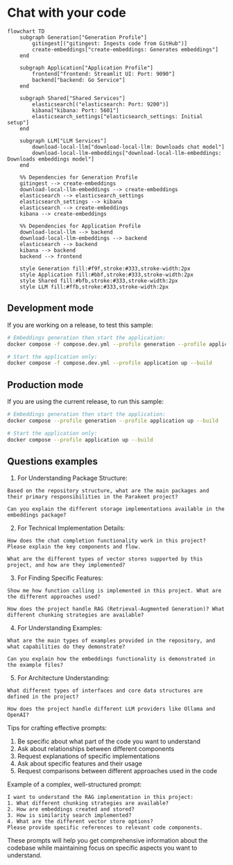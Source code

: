 # Chat with your code

```mermaid
flowchart TD
    subgraph Generation["Generation Profile"]
        gitingest[("gitingest: Ingests code from GitHub")]
        create-embeddings["create-embeddings: Generates embeddings"]
    end

    subgraph Application["Application Profile"]
        frontend["frontend: Streamlit UI: Port: 9090"]
        backend["backend: Go Service"]
    end

    subgraph Shared["Shared Services"]
        elasticsearch[("elasticsearch: Port: 9200")]
        kibana["kibana: Port: 5601"]
        elasticsearch_settings["elasticsearch_settings: Initial setup"]
    end

    subgraph LLM["LLM Services"]
        download-local-llm["download-local-llm: Downloads chat model"]
        download-local-llm-embeddings["download-local-llm-embeddings: Downloads embeddings model"]
    end

    %% Dependencies for Generation Profile
    gitingest --> create-embeddings
    download-local-llm-embeddings --> create-embeddings
    elasticsearch --> elasticsearch_settings
    elasticsearch_settings --> kibana
    elasticsearch --> create-embeddings
    kibana --> create-embeddings

    %% Dependencies for Application Profile
    download-local-llm --> backend
    download-local-llm-embeddings --> backend
    elasticsearch --> backend
    kibana --> backend
    backend --> frontend

    style Generation fill:#f9f,stroke:#333,stroke-width:2px
    style Application fill:#bbf,stroke:#333,stroke-width:2px
    style Shared fill:#bfb,stroke:#333,stroke-width:2px
    style LLM fill:#ffb,stroke:#333,stroke-width:2px
```

## Development mode

If you are working on a release, to test this sample:
```bash
# Embeddings generation then start the application:
docker compose -f compose.dev.yml --profile generation --profile application up --build 

# Start the application only:
docker compose -f compose.dev.yml --profile application up --build 
```

## Production mode

If you are using the current release, to run this sample:
```bash
# Embeddings generation then start the application:
docker compose --profile generation --profile application up --build 

# Start the application only:
docker compose --profile application up --build 
```

## Questions examples


1. For Understanding Package Structure:
```
Based on the repository structure, what are the main packages and their primary responsibilities in the Parakeet project?
```

```
Can you explain the different storage implementations available in the embeddings package?
```

2. For Technical Implementation Details:
```
How does the chat completion functionality work in this project? Please explain the key components and flow.
```

```
What are the different types of vector stores supported by this project, and how are they implemented?
```

3. For Finding Specific Features:
```
Show me how function calling is implemented in this project. What are the different approaches used?
```

```
How does the project handle RAG (Retrieval-Augmented Generation)? What different chunking strategies are available?
```

4. For Understanding Examples:
```
What are the main types of examples provided in the repository, and what capabilities do they demonstrate?
```

```
Can you explain how the embeddings functionality is demonstrated in the example files?
```

5. For Architecture Understanding:
```
What different types of interfaces and core data structures are defined in the project?
```

```
How does the project handle different LLM providers like Ollama and OpenAI?
```

Tips for crafting effective prompts:
1. Be specific about what part of the code you want to understand
2. Ask about relationships between different components
3. Request explanations of specific implementations
4. Ask about specific features and their usage
5. Request comparisons between different approaches used in the code

Example of a complex, well-structured prompt:
```
I want to understand the RAG implementation in this project:
1. What different chunking strategies are available?
2. How are embeddings created and stored?
3. How is similarity search implemented?
4. What are the different vector store options?
Please provide specific references to relevant code components.
```

These prompts will help you get comprehensive information about the codebase while maintaining focus on specific aspects you want to understand.